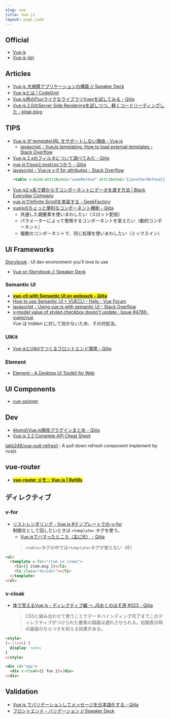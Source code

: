 ```yaml
---
slug: vue
title: Vue.js
layout: page.jade
---
```


## Official
- [Vue\.js](https://vuejs.org/)
- [Vue\.js (jp)](https://jp.vuejs.org/)


## Articles

- [Vue.js 大規模アプリケーションの構築 // Speaker Deck](https://speakerdeck.com/kazupon/vue-dot-js-da-gui-mo-apurikesiyonfalsegou-zhu)
- [Vue.jsとは | CodeGrid](https://app.codegrid.net/entry/vue-1)
- [Vue.js用のFluxライクなライブラリVuexを試してみる - Qiita](http://qiita.com/tomato360/items/b2f11a392bf8fb125610)
- [Vue.js 2.0のServer Side Renderingを試しつつ、軽くコードリーディングした - kitak.blog](http://kitak.hatenablog.jp/entry/2016/04/30/135441)


## TIPS

- [Vue\.js が templateURL をサポートしない理由 \- Vue\.js](https://jp.vuejs.org/2015/10/28/why-no-template-url/)
  - [javascript \- VueJs templating\. How to load external templates \- Stack Overflow](http://stackoverflow.com/questions/31633573/vuejs-templating-how-to-load-external-templates)
- [Vue\.js 2\.xのフィルタについて調べてみた \- Qiita](http://qiita.com/yutaro23/items/095cf66038bb9fabc094)
- [vue\.jsでpugとpostcssつかう \- Qiita](http://qiita.com/shuuhei/items/4852210d362d2e9022d7)
- [javascript \- Vue\.js v\-if for attributes \- Stack Overflow](http://stackoverflow.com/questions/36302148/vue-js-v-if-for-attributes)  
  ```html
  <table v-bind:attribute1="someMethod" attribute2="{{anotherMethod}}">
  ```
- [Vue\.js2\.x系で親から子コンポーネントにデータを渡す方法 \| Black Everyday Company](http://kuroeveryday.blogspot.jp/2016/10/vuejs-components-props.html)
- [vue\.jsでInfinite Scrollを実装する \- GeekFactory](http://int128.hatenablog.com/entry/2015/02/18/230206)
- [vuejsのちょっと便利なコンポーネント機能 \- Qiita](https://qiita.com/myLifeAsaDog/items/233f10591be8ff42cf1d)
  - 共通した親要素を使いまわしたい（スロット配信）
  - パラメーターによって使用するコンポーネントを変えたい（動的コンポーネント）
  - 複数のコンポーネントで、同じ処理を使いまわしたい（ミックスイン）


## UI Frameworks

[Storybook](https://storybook.js.org/)
: UI dev environment you'll love to use
- [Vue on Storybook // Speaker Deck](https://speakerdeck.com/kazupon/vue-on-storybook)

### Semantic UI
- __<mark>[vue\-cli with Semantic UI on webpack \- Qiita](http://qiita.com/syon/items/5e0e86ec9abb71935e36)</mark>__
- [How to use Semantic UI \+ VUECLI \- Help \- Vue Forum](https://forum.vuejs.org/t/how-to-use-semantic-ui-vuecli/424/3)
- [javascript \- Using vue\.js with semantic UI \- Stack Overflow](http://stackoverflow.com/questions/36676215/using-vue-js-with-semantic-ui)
- [v\-model value of styled checkbox doesn't update · Issue \#4769 · vuejs/vue](https://github.com/vuejs/vue/issues/4769)  
  Vue は hidden に対して効かないため、その対処法。

### UIKit

- [Vue\.jsとUIkitでつくるフロントエンド環境 \- Qiita](http://qiita.com/bobu_web/items/4daa20d3b4bd327ca91c)

### Element

- [Element \- A Desktop UI Toolkit for Web](http://element.eleme.io/static/banner-bg.75437e1.svg)


## UI Components

- [vue\-spinner](http://greyby.github.io/vue-spinner/)


## Dev

- [AtomのVue\.js関係プラグインまとめ \- Qiita](http://qiita.com/mrmr/items/f6927eb2fe5aa13a2f90)
- [Vue\.js 2\.2 Complete API Cheat Sheet](https://vuejs-tips.github.io/cheatsheet/)

[lakb248/vue\-pull\-refresh](https://github.com/lakb248/vue-pull-refresh)
: A pull down refresh component implement by vuejs


## vue-router

- <mark>__[vue\-router メモ :: Vue\.js \| Refills](https://syon.github.io/refills/rid/1500559/)__</mark>


## ディレクティブ

### v-for

- [リストレンダリング \- Vue\.js #テンプレートでの-v-for](https://jp.vuejs.org/v2/guide/list.html#テンプレートでの-v-for)  
  制御文として回したいときは `<template>` タグを使う。
  - [Vue\.jsでハマったところ（主にIE） \- Qiita](http://qiita.com/jshindo/items/67d3520b8fc6a6bb0af5)
  > `<table>`タグの中では`<template>`タグが使えない（IE）
```html
<ul>
  <template v-for="item in items">
    <li>{{ item.msg }}</li>
    <li class="divider"></li>
  </template>
</ul>
```

### v-cloak

- [体で覚えるVue\.js \- ディレクティブ編 〜 JSおくのほそ道 \#023 \- Qiita](http://qiita.com/hosomichi/items/25041c1d46452de84aa6#v-cloak)
  > CSSと組み合わせて使うことでデータバインディング完了までこのディレクティブがつけられた要素の描画は遅れさせられる。初期表示時の画面のちらつきを抑える効果がある。

```html
<style>
[v-cloak] {
  display: none;
}
</style>

<div id="app">
  <div v-cloak>{{ foo }}</div>
</div>
```


## Validation

- [Vue\.js でバリデーションしてメッセージを日本語化する \- Qiita](https://qiita.com/komatzz/items/c27cfec74804e6275252)
- [フロントエンド・バリデーション // Speaker Deck](https://speakerdeck.com/izumisy/hurontoendobaridesiyon)
